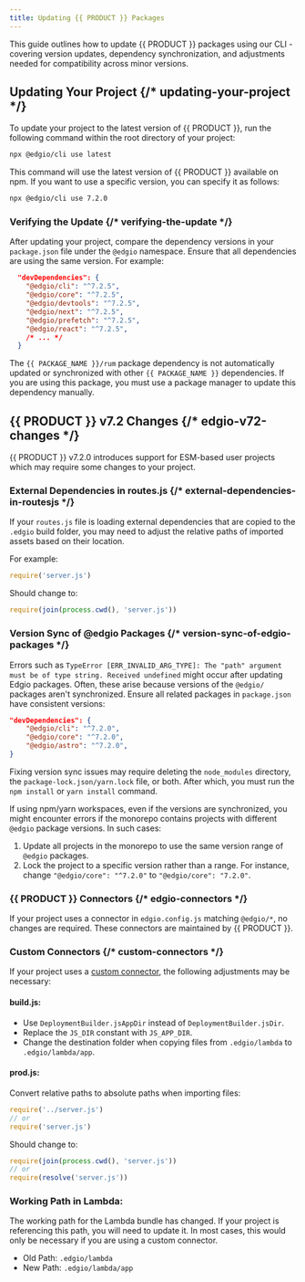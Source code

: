 ```yaml
---
title: Updating {{ PRODUCT }} Packages
---
```


This guide outlines how to update {{ PRODUCT }} packages using our CLI - covering version updates, dependency synchronization, and adjustments needed for compatibility across minor versions.


## Updating Your Project {/* updating-your-project */}

To update your project to the latest version of {{ PRODUCT }}, run the following command within the root directory of your project:

```bash
npx @edgio/cli use latest
```

This command will use the latest version of {{ PRODUCT }} available on npm. If you want to use a specific version, you can specify it as follows:

```bash
npx @edgio/cli use 7.2.0
```

### Verifying the Update {/* verifying-the-update */}

After updating your project, compare the dependency versions in your `package.json` file under the `@edgio` namespace. Ensure that all dependencies are using the same version. For example:

```json
  "devDependencies": {
    "@edgio/cli": "^7.2.5",
    "@edgio/core": "^7.2.5",
    "@edgio/devtools": "^7.2.5",
    "@edgio/next": "^7.2.5",
    "@edgio/prefetch": "^7.2.5",
    "@edgio/react": "^7.2.5",
    /* ... */
  }
```

<Callout type="info">

  The `{{ PACKAGE_NAME }}/rum` package dependency is not automatically updated or synchronized with other `{{ PACKAGE_NAME }}` dependencies. If you are using this package, you must use a package manager to update this dependency manually.

</Callout>

## {{ PRODUCT }} v7.2 Changes {/* edgio-v72-changes */}

{{ PRODUCT }} v7.2.0 introduces support for ESM-based user projects which may require some changes to your project. 

### External Dependencies in routes.js {/* external-dependencies-in-routesjs */}

If your `routes.js` file is loading external dependencies that are copied to the `.edgio` build folder, you may need to adjust the relative paths of imported assets based on their location. 

For example:

```js
require('server.js')
```

Should change to:

```js
require(join(process.cwd(), 'server.js'))
```

### Version Sync of @edgio Packages {/* version-sync-of-edgio-packages */}

Errors such as `TypeError [ERR_INVALID_ARG_TYPE]: The "path" argument must be of type string. Received undefined` might occur after updating Edgio packages. Often, these arise because versions of the `@edgio/` packages aren't synchronized. Ensure all related packages in `package.json` have consistent versions:

```json
"devDependencies": {
    "@edgio/cli": "^7.2.0",
    "@edgio/core": "^7.2.0",
    "@edgio/astro": "^7.2.0",
}
```

<Callout type="info">

  Fixing version sync issues may require deleting the `node_modules` directory, the `package-lock.json/yarn.lock` file, or both. After which, you must run the `npm install` or `yarn install` command.

</Callout>

If using npm/yarn workspaces, even if the versions are synchronized, you might encounter errors if the monorepo contains projects with different `@edgio` package versions. In such cases:

1. Update all projects in the monorepo to use the same version range of `@edgio` packages.
2. Lock the project to a specific version rather than a range. For instance, change `"@edgio/core": "^7.2.0"` to `"@edgio/core": "7.2.0"`.

### {{ PRODUCT }} Connectors {/* edgio-connectors */}

If your project uses a connector in `edgio.config.js` matching `@edgio/*`, no changes are required. These connectors are maintained by {{ PRODUCT }}.

### Custom Connectors {/* custom-connectors */}

If your project uses a [custom connector](/guides/sites_frameworks/connectors#writing-a-connector), the following adjustments may be necessary:

#### build.js: 

- Use `DeploymentBuilder.jsAppDir` instead of `DeploymentBuilder.jsDir`.
- Replace the `JS_DIR` constant with `JS_APP_DIR`.
- Change the destination folder when copying files from `.edgio/lambda` to `.edgio/lambda/app`.

#### prod.js:

Convert relative paths to absolute paths when importing files:

```js filename="prod.js ({{ PRODUCT }} v7.1 and earlier)"
require('../server.js')
// or
require('server.js')
``` 

Should change to:

```js filename="prod.js ({{ PRODUCT }} v7.2)"
require(join(process.cwd(), 'server.js'))
// or
require(resolve('server.js'))
```

### Working Path in Lambda:

The working path for the Lambda bundle has changed. If your project is referencing this path, you will need to update it. In most cases, this would only be necessary if you are using a custom connector.

- Old Path: `.edgio/lambda`
- New Path: `.edgio/lambda/app`
